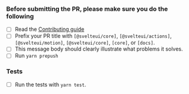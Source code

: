 <!--
Thank you for sending the PR! We appreciate you spending the time to work on these changes.

Help us understand your motivation by explaining why you decided to make this change.

Before submitting a PR, please read https://github.com/svelteuidev/svelteui/blob/main/CONTRIBUTING.md

1. Give the PR a descriptive title
2. Ensure there is a related issue and it is referenced in the PR text
3. Ensure there are tests that cover the changes
4. Ensure that `yarn prepush` passes.

Happy contributing!

-->

### Before submitting the PR, please make sure you do the following

- [ ] Read the [Contributing guide](https://github.com/svelteuidev/svelteui/blob/main/CONTRIBUTING.md)
- [ ] Prefix your PR title with `[@svelteui/core]`, `[@svelteui/actions]`, `[@svelteui/motion]`, `[@svelteui/core]`, `[core]`, or `[docs]`.
- [ ] This message body should clearly illustrate what problems it solves.
- [ ] Run `yarn prepush`

### Tests

- [ ] Run the tests with `yarn test`.
